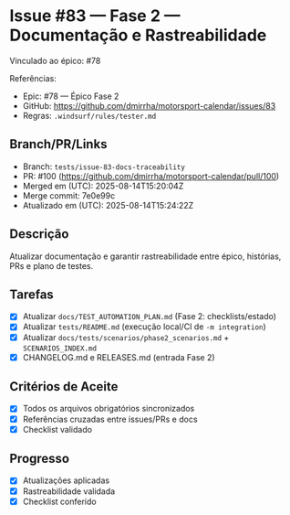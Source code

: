 # Issue #83 — Fase 2 — Documentação e Rastreabilidade

Vinculado ao épico: #78

Referências:
- Epic: #78 — Épico Fase 2
- GitHub: https://github.com/dmirrha/motorsport-calendar/issues/83
- Regras: `.windsurf/rules/tester.md`

## Branch/PR/Links
- Branch: `tests/issue-83-docs-traceability`
- PR: #100 (https://github.com/dmirrha/motorsport-calendar/pull/100)
- Merged em (UTC): 2025-08-14T15:20:04Z
- Merge commit: 7e0e99c
- Atualizado em (UTC): 2025-08-14T15:24:22Z

## Descrição
Atualizar documentação e garantir rastreabilidade entre épico, histórias, PRs e plano de testes.

## Tarefas
- [x] Atualizar `docs/TEST_AUTOMATION_PLAN.md` (Fase 2: checklists/estado)
- [x] Atualizar `tests/README.md` (execução local/CI de `-m integration`)
- [x] Atualizar `docs/tests/scenarios/phase2_scenarios.md` + `SCENARIOS_INDEX.md`
- [x] CHANGELOG.md e RELEASES.md (entrada Fase 2)

## Critérios de Aceite
- [x] Todos os arquivos obrigatórios sincronizados
- [x] Referências cruzadas entre issues/PRs e docs
- [x] Checklist validado

## Progresso
- [x] Atualizações aplicadas
- [x] Rastreabilidade validada
- [x] Checklist conferido
